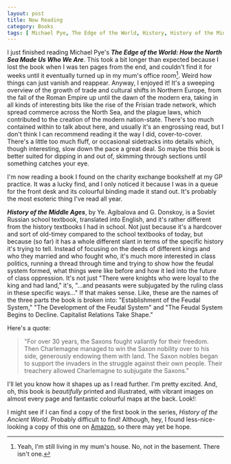 ```yaml
---
layout: post
title: Now Reading
category: Books
tags: [ Michael Pye, The Edge of the World, History, History of the Middle Ages ]
---
```


I just finished reading Michael Pye's ***The Edge of the World: How the North Sea Made Us Who We Are***. This took a bit longer than expected because I lost the book when I was ten pages from the end, and couldn't find it for weeks until it eventually turned up in my mum's office room[^1]. Weird how things can just vanish and reappear. Anyway, I enjoyed it! It's a sweeping overview of the growth of trade and cultural shifts in Northern Europe, from the fall of the Roman Empire up until the dawn of the modern era, taking in all kinds of interesting bits like the rise of the Frisian trade network, which spread commerce across the North Sea, and the plague laws, which contributed to the creation of the modern nation-state. There's too much contained within to talk about here, and usually it's an engrossing read, but I don't think I can recommend reading it the way I did, cover-to-cover. There's a little too much fluff, or occasional sidetracks into details which, though interesting, slow down the pace a great deal. So maybe this book is better suited for dipping in and out of, skimming through sections until something catches your eye.

I'm now reading a book I found on the charity exchange bookshelf at my GP practice. It was a lucky find, and I only noticed it because I was in a queue for the front desk and its colourful binding made it stand out. It's probably the most esoteric thing I've read all year.

***History of the Middle Ages***, by Ye. Agibalova and G. Donskoy, is a Soviet Russian school textbook, translated into English, and it's rather different from the history textbooks I had in school. Not just because it's a hardcover and sort of old-timey compared to the school textbooks of today, but because (so far) it has a whole different slant in terms of the specific history it's trying to tell. Instead of focusing on the deeds of different kings and who they married and who fought who, it's much more interested in class politics, running a thread through time and trying to show how the feudal system formed, what things were like before and how it led into the future of class oppression. It's not just "There were knights who were loyal to the king and had land," it's, "...and peasants were subjugated by the ruling class in these specific ways..." If that makes sense. Like, these are the names of the three parts the book is broken into: "Establishment of the Feudal System," "The Development of the Feudal System" and "The Feudal System Begins to Decline. Capitalist Relations Take Shape."

Here's a quote:

> "For over 30 years, the Saxons fought valiantly for their freedom. Then Charlemagne managed to win the Saxon nobility over to his side, generously endowing them with land. The Saxon nobles began to support the invaders in the struggle against their own people. Their treachery allowed Charlemagne to subjugate the Saxons."

I'll let you know how it shapes up as I read further. I'm pretty excited. And, oh, this book is *beautifully* printed and illustrated, with vibrant images on almost every page and fantastic colourful maps at the back. Look!:

I might see if I can find a copy of the first book in the series, *History of the Ancient World*. Probably difficult to find! Although, hey, I found less-nice-looking a copy of this one on [Amazon](https://www.amazon.co.uk/History-Middle-Ages-Y-Agibalova/dp/0828539197), so there may yet be hope.

[^1]: Yeah, I'm still living in my mum's house. No, not in the basement. There isn't one.
